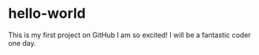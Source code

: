 # hello-world
This is my first project on GitHub
I am so excited! I will be a fantastic coder one day.
